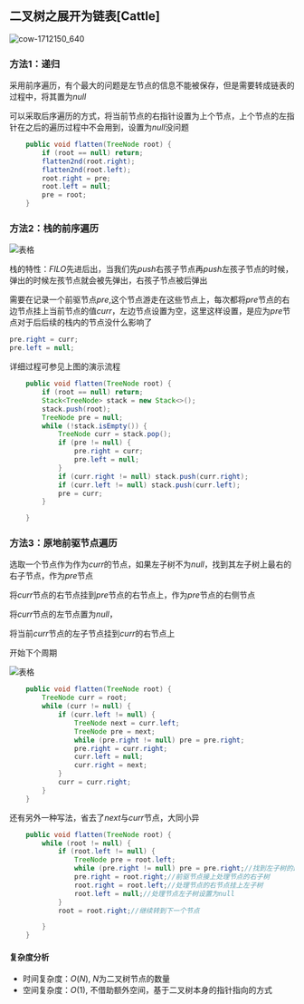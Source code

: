 ## 二叉树之展开为链表[Cattle]



![cow-1712150_640](D:\Dev\SrcCode\geek-algorithm-leetcode\src\main\leetcode_manuscripts\binary_tree\二叉树之展开为链表[Cattle].assets\cow-1712150_640.png)



### 方法1：递归

采用前序遍历，有个最大的问题是左节点的信息不能被保存，但是需要转成链表的过程中，将其置为$null$

可以采取后序遍历的方式，将当前节点的右指针设置为上个节点，上个节点的左指针在之后的遍历过程中不会用到，设置为$null$没问题

```java
    public void flatten(TreeNode root) {
        if (root == null) return;
        flatten2nd(root.right);
        flatten2nd(root.left);
        root.right = pre;
        root.left = null;
        pre = root;
    }
```





### 方法2：栈的前序遍历

![表格](C:\Users\FrankCooper\Downloads\表格.jpg)

栈的特性：$FILO$先进后出，当我们先$push$右孩子节点再$push$左孩子节点的时候，弹出的时候左孩节点就会被先弹出，右孩子节点被后弹出

需要在记录一个前驱节点$pre$,这个节点游走在这些节点上，每次都将$pre$节点的右边节点挂上当前节点的值$curr$，左边节点设置为空，这里这样设置，是应为$pre$节点对于后后续的栈内的节点没什么影响了

```java
pre.right = curr;
pre.left = null;
```

详细过程可参见上图的演示流程

```java
    public void flatten(TreeNode root) {
        if (root == null) return;
        Stack<TreeNode> stack = new Stack<>();
        stack.push(root);
        TreeNode pre = null;
        while (!stack.isEmpty()) {
            TreeNode curr = stack.pop();
            if (pre != null) {
                pre.right = curr;
                pre.left = null;
            }
            if (curr.right != null) stack.push(curr.right);
            if (curr.left != null) stack.push(curr.left);
            pre = curr;
        }

    }
```



### 方法3：原地前驱节点遍历

选取一个节点作为作为$curr$的节点，如果左子树不为$null$，找到其左子树上最右的右子节点，作为$pre$节点

将$curr$节点的右节点挂到$pre$节点的右节点上，作为$pre$节点的右侧节点

将$curr$节点的左节点置为$null$，

将当前$curr$节点的左子节点挂到$curr$的右节点上

开始下个周期

![表格](C:\Users\FrankCooper\Downloads\表格.png)

```java
    public void flatten(TreeNode root) {
        TreeNode curr = root;
        while (curr != null) {
            if (curr.left != null) {
                TreeNode next = curr.left;
                TreeNode pre = next;
                while (pre.right != null) pre = pre.right;
                pre.right = curr.right;
                curr.left = null;
                curr.right = next;
            }
            curr = curr.right;
        }
    }
```

还有另外一种写法，省去了$next$与$curr$节点，大同小异

```java
    public void flatten(TreeNode root) {
        while (root != null) {
            if (root.left != null) {
                TreeNode pre = root.left;
                while (pre.right != null) pre = pre.right;//找到左子树的最右侧的节点
                pre.right = root.right;//前驱节点接上处理节点的右子树
                root.right = root.left;//处理节点的右节点挂上左子树
                root.left = null;//处理节点左子树设置为null
            }
            root = root.right;//继续转到下一个节点

        }
    }
```

#### 复杂度分析

- 时间复杂度：$O(N)$, $N$为二叉树节点的数量
- 空间复杂度：$O(1)$, 不借助额外空间，基于二叉树本身的指针指向的方式











